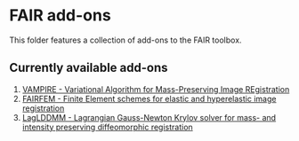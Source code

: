 # FAIR add-ons

This folder features a collection of add-ons to the FAIR toolbox. 

## Currently available add-ons
1. [VAMPIRE - Variational Algorithm for Mass-Preserving Image REgistration](https://github.com/C4IR/FAIR.m/tree/master/add-ons/VAMPIRE)
1. [FAIRFEM - Finite Element schemes for elastic and hyperelastic image registration](https://github.com/C4IR/FAIR.m/tree/master/add-ons/FAIRFEM)
1. [LagLDDMM - Lagrangian Gauss-Newton Krylov solver for mass- and intensity preserving diffeomorphic registration](https://github.com/C4IR/FAIR.m/tree/master/add-ons/LagLDDMM)

